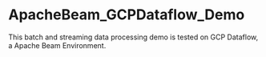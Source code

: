 # ApacheBeam_GCPDataflow_Demo
This batch and streaming data processing demo is tested on GCP Dataflow, a Apache Beam Environment.
